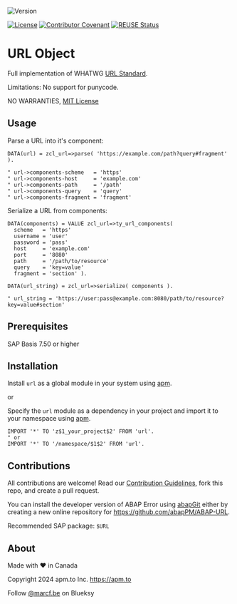 ![Version](https://img.shields.io/endpoint?url=https://shield.abap.space/version-shield-json/github/abapPM/ABAP-URL/src/zcl_url.clas.abap/c_version&label=Version&color=blue)

[![License](https://img.shields.io/github/license/abapPM/ABAP-URL?label=License&color=success)](https://github.com/abapPM/ABAP-URL/blob/main/LICENSE)
[![Contributor Covenant](https://img.shields.io/badge/Contributor%20Covenant-2.1-4baaaa.svg?color=success)](https://github.com/abapPM/.github/blob/main/CODE_OF_CONDUCT.md)
[![REUSE Status](https://api.reuse.software/badge/github.com/abapPM/ABAP-URL)](https://api.reuse.software/info/github.com/abapPM/ABAP-URL)

# URL Object

Full implementation of WHATWG [URL Standard](https://url.spec.whatwg.org/).

Limitations: No support for punycode.

NO WARRANTIES, [MIT License](https://github.com/abapPM/ABAP-URL/blob/main/LICENSE)

## Usage

Parse a URL into it's component:

```abap
DATA(url) = zcl_url=>parse( 'https://example.com/path?query#fragment' ).

" url->components-scheme   = 'https'
" url->components-host     = 'example.com'
" url->components-path     = '/path'
" url->components-query    = 'query'
" url->components-fragment = 'fragment'
```

Serialize a URL from components:

```abap
DATA(components) = VALUE zcl_url=>ty_url_components(
  scheme   = 'https'
  username = 'user'
  password = 'pass'
  host     = 'example.com'
  port     = '8080'
  path     = '/path/to/resource'
  query    = 'key=value'
  fragment = 'section' ).

DATA(url_string) = zcl_url=>serialize( components ).

" url_string = 'https://user:pass@example.com:8080/path/to/resource?key=value#section'
```

## Prerequisites

SAP Basis 7.50 or higher

## Installation

Install `url` as a global module in your system using [apm](https://abappm.com).

or

Specify the `url` module as a dependency in your project and import it to your namespace using [apm](https://abappm.com).

```abap
IMPORT '*' TO 'z$1_your_project$2' FROM 'url'.
" or
IMPORT '*' TO '/namespace/$1$2' FROM 'url'.
```

## Contributions

All contributions are welcome! Read our [Contribution Guidelines](https://github.com/abapPM/ABAP-URL/blob/main/CONTRIBUTING.md), fork this repo, and create a pull request.

You can install the developer version of ABAP Error using [abapGit](https://github.com/abapGit/abapGit) either by creating a new online repository for https://github.com/abapPM/ABAP-URL.

Recommended SAP package: `$URL`

## About

Made with ❤️ in Canada

Copyright 2024 apm.to Inc. <https://apm.to>

Follow [@marcf.be](https://bsky.app/profile/marcf.be) on Blueksy